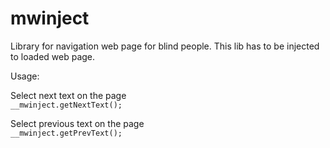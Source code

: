 # mwinject

Library for navigation web page for blind people. This lib has to be injected to loaded web page. 

Usage:

Select next text on the page<br/>
<code>__mwinject.getNextText();</code>

Select previous text on the page<br/>
<code>__mwinject.getPrevText();</code>


